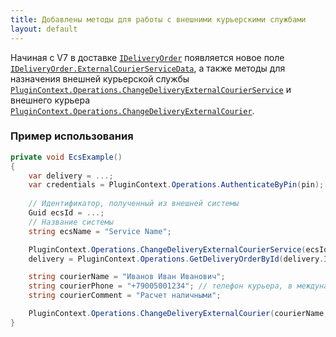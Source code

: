 ```yaml
---
title: Добавлены методы для работы с внешними курьерскими службами
layout: default
---
```


Начиная с V7 в доставке [`IDeliveryOrder`](https://iiko.github.io/front.api.sdk/v7/html/T_Resto_Front_Api_Data_Orders_IDeliveryOrder.htm) появляется новое поле [`IDeliveryOrder.ExternalCourierServiceData`](https://iiko.github.io/front.api.sdk/v7/html/P_Resto_Front_Api_Data_Orders_IDeliveryOrder_ExternalCourierServiceData.htm), а также методы для назначения внешней курьерской службы [`PluginContext.Operations.ChangeDeliveryExternalCourierService`](https://iiko.github.io/front.api.sdk/v7/html/M_Resto_Front_Api_Editors_IEditSession_ChangeDeliveryExternalCourierService.htm) и внешнего курьера  [`PluginContext.Operations.ChangeDeliveryExternalCourier`](https://iiko.github.io/front.api.sdk/v7/html/M_Resto_Front_Api_Editors_IEditSession_ChangeDeliveryExternalCourier.htm).

### Пример использования

```cs
private void EcsExample()
{
    var delivery = ...;
    var credentials = PluginContext.Operations.AuthenticateByPin(pin);
    
    // Идентификатор, полученный из внешней системы
    Guid ecsId = ...;
    // Название системы
    string ecsName = "Service Name";

    PluginContext.Operations.ChangeDeliveryExternalCourierService(ecsId, ecsName, delivery, credentials);
    delivery = PluginContext.Operations.GetDeliveryOrderById(delivery.Id);

    string courierName = "Иванов Иван Иванович";
    string courierPhone = "+79005001234"; // телефон курьера, в международном формате
    string courierComment = "Расчет наличными";

    PluginContext.Operations.ChangeDeliveryExternalCourier(courierName, courierPhone, courierComment, delivery, credentials)
}
```
